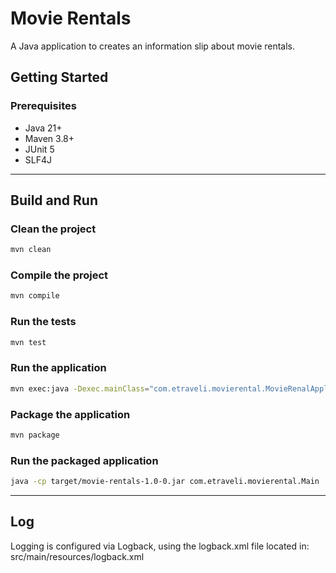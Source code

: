 # Movie Rentals

A Java application to creates an information slip about movie rentals.

##  Getting Started

### Prerequisites
- Java 21+
- Maven 3.8+
- JUnit 5
- SLF4J

---
## Build and Run
###  Clean the project
```bash
mvn clean
```
###  Compile the project
```bash
mvn compile
```
###  Run the tests
```bash
mvn test
```
###  Run the application
```bash
mvn exec:java -Dexec.mainClass="com.etraveli.movierental.MovieRenalApplication"
```
###  Package the application
```bash
mvn package
```
###  Run the packaged application
```bash
java -cp target/movie-rentals-1.0-0.jar com.etraveli.movierental.Main
``` 
---

## Log
Logging is configured via Logback, using the logback.xml file located in:
src/main/resources/logback.xml
 

